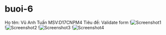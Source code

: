 # buoi-6
Họ tên: Vũ Anh Tuấn
MSV:D17CNPM4
Tiêu đề: Validate form
!![Screenshot1](./1.jpg)
!![Screenshot2](./2.jpg)
!![Screenshot3](./3.jpg)
!![Screenshot4](./4.jpg)